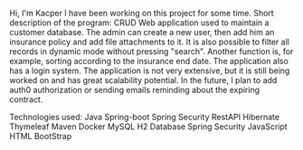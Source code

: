 Hi, I'm Kacper
I have been working on this project for some time.
Short description of the program:
CRUD Web application used to maintain a customer database.
The admin can create a new user, then add him an insurance policy and add file attachments to it. It is also possible to filter all records in dynamic mode without pressing "search".
Another function is, for example, sorting according to the insurance end date.
The application also has a login system. The application is not very extensive, but it is still being worked on and has great scalability potential. In the future, I plan to add auth0 authorization or sending emails reminding about the expiring contract.

Technologies used:
Java
Spring-boot
Spring Security
RestAPI
Hibernate
Thymeleaf
Maven
Docker
MySQL
H2 Database
Spring Security 
JavaScript
HTML
BootStrap
